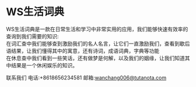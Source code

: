 # WS生活词典
WS生活词典是一款在日常生活和学习中非常实用的应用，我们能够快速有效率的查询到我们需要的知识:  
在词汇查中我们能够查到激励我们的名人名言，让它们一直激励我们，查看到歇后语结果，让我们懂得其中的寓意，还有诗词，成语词典，字典等功能  
在休息查中我们看到一些笑话，还有做梦是何解，以及我们的姻缘，让我们知道其中结果是一个休闲娱乐的知识。  

联系我们 电话:+8618656234581 邮箱:wanchang006@tutanota.com
